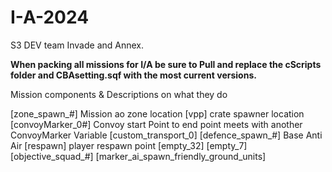 # I-A-2024
 S3 DEV team Invade and Annex.

 **When packing all missions for I/A be sure to Pull and replace the cScripts folder and CBAsetting.sqf with the most current versions.**

Mission components & Descriptions on what they do

[zone_spawn_#] Mission ao zone location
[vpp] crate spawner location
[convoyMarker_0#] Convoy start Point to end point meets with another ConvoyMarker Variable
[custom_transport_0]
[defence_spawn_#] Base Anti Air
[respawn] player respawn point
[empty_32]
[empty_7]
[objective_squad_#] 
[marker_ai_spawn_friendly_ground_units]
